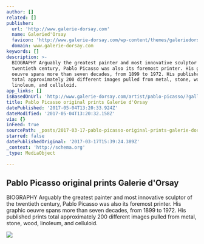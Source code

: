 ```yaml
---
author: []
related: []
publisher:
  url: 'http://www.galerie-dorsay.com'
  name: Galeried'Orsay
  favicon: 'http://www.galerie-dorsay.com/wp-content/themes/galeriedorsay/favicon.ico'
  domain: www.galerie-dorsay.com
keywords: []
description: >-
  BIOGRAPHY Arguably the greatest painter and most innovative sculptor of the
  twentieth century, Pablo Picasso was also its foremost printer. His graphic
  oeuvre spans more than seven decades, from 1899 to 1972. His published prints
  total approximately 200 different images pulled from metal, stone, wood,
  linoleum, and celluloid.
app_links: []
isBasedOnUrl: 'http://www.galerie-dorsay.com/artist/pablo-picasso/?galleryid=gallery_2689_24'
title: Pablo Picasso original prints Galerie d'Orsay
datePublished: '2017-05-04T13:20:33.924Z'
dateModified: '2017-05-04T13:20:32.158Z'
via: {}
inFeed: true
sourcePath: _posts/2017-03-17-pablo-picasso-original-prints-galerie-dorsay.md
starred: false
datePublishedOriginal: '2017-03-17T15:39:24.389Z'
_context: 'http://schema.org'
_type: MediaObject

---
```

<article style=""><h1>Pablo Picasso original prints Galerie d'Orsay</h1><p>BIOGRAPHY Arguably the greatest painter and most innovative sculptor of the twentieth century, Pablo Picasso was also its foremost printer. His graphic oeuvre spans more than seven decades, from 1899 to 1972. His published prints total approximately 200 different images pulled from metal, stone, wood, linoleum, and celluloid.</p><img src="http://www.galerie-dorsay.com/wp-content/gallery/pablo-picasso/Picasso-5.jpg" /></article>